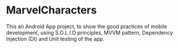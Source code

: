 # MarvelCharacters
 This an Android App project, to show the good practices of mobile development, using S.O.L.I.D principles, MVVM pattern, Dependency Injection (DI) and Unit testing of the app.
